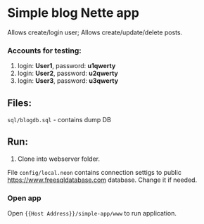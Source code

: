 # Simple blog Nette app 
Allows create/login user;
Allows create/update/delete posts.
### Accounts for testing:
1. login: **User1**, password: **u1qwerty**
2. login: **User2**, password: **u2qwerty**
3. login: **User3**, password: **u3qwerty**

## Files:
``sql/blogdb.sql`` - contains dump DB

## Run:

1. Clone into webserver folder.

File ``config/local.neon`` contains connection settigs to public https://www.freesqldatabase.com database. Change it if needed.

 
### Open app
Open ``{{Host Address}}/simple-app/www`` to run application.